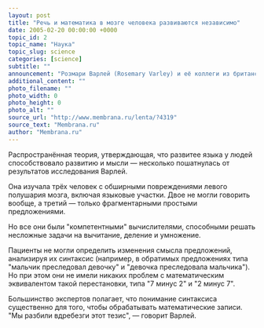 ```yaml
---
layout: post
title: "Речь и математика в мозге человека развиваются независимо"
date: 2005-02-20 00:00:00 +0000
topic_id: 2
topic_name: "Наука"
topic_slug: science
categories: [science]
subtitle: ""
announcement: "Розмари Варлей (Rosemary Varley) и её коллеги из британского университета Шеффилда (University of Sheffield) обнаружили доказательство того, что развитие математических способностей человека не связано с развитием языковых навыков, как полагали учёные раньше."
additional_content: ""
photo_filename: ""
photo_width: 0
photo_height: 0
photo_alt: ""
source_url: "http://www.membrana.ru/lenta/?4319"
source_text: "Membrana.ru"
author: "Membrana.ru"
---
```

Распространённая теория, утверждающая, что развитее языка у людей способствовало развитию и мысли — несколько пошатнулась от результатов исследования Варлей.

Она изучала трёх человек с обширными повреждениями левого полушария мозга, включая языковые участки. Двое не могли говорить вообще, а третий — только фрагментарными простыми предложениями.

Но все они были "компетентными" вычислителями, способными решать несложные задачи на вычитание, деление и умножение.

Пациенты не могли определить изменения смысла предложений, анализируя их синтаксис (например, в обратимых предложениях типа "мальчик преследовал девочку" и "девочка преследовала мальчика"). Но при этом они не имели никаких проблем с математическим эквивалентом такой перестановки, типа "7 минус 2" и "2 минус 7".

Большинство экспертов полагает, что понимание синтаксиса существенно для того, чтобы обрабатывать математические записи. "Мы разбили вдребезги этот тезис", — говорит Варлей.
